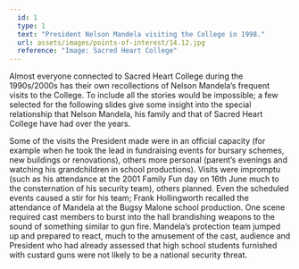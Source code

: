 ```yaml
---
  id: 1
  type: 1
  text: "President Nelson Mandela visiting the College in 1998."
  url: assets/images/points-of-interest/14.12.jpg
  reference: "Image: Sacred Heart College"
---
```

Almost everyone connected to Sacred Heart College during the 1990s/2000s has their own recollections of Nelson Mandela’s frequent visits to the College. To include all the stories would be impossible; a few selected for the following slides give some insight into the special relationship that Nelson Mandela, his family and that of Sacred Heart College have had over the years.

Some of the visits the President made were in an official capacity (for example when he took the lead in fundraising events for bursary schemes, new buildings or renovations), others more personal (parent’s evenings and watching his grandchildren in school productions). Visits were impromptu (such as his attendance at the 2001 Family Fun day on 16th June much to the consternation of his security team), others planned. Even the scheduled events caused a stir for his team; Frank Hollingworth recalled the attendance of Mandela at the Bugsy Malone school production. One scene required cast members to burst into the hall brandishing weapons to the sound of something similar to gun fire. Mandela’s protection team jumped up and prepared to react, much to the amusement of the cast, audience and President who had already assessed that high school students furnished with custard guns were not likely to be a national security threat. 

        